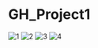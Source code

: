 # GH_Project1




![1](https://github.com/ahmetyusufyilmaz/GH_Project1/raw/master/wwwroot/images/1.PNG)
![2](https://github.com/ahmetyusufyilmaz/GH_Project1/raw/master/wwwroot/images/2.PNG)
![3](https://github.com/ahmetyusufyilmaz/GH_Project1/raw/master/wwwroot/images/3.PNG)
![4](https://github.com/ahmetyusufyilmaz/GH_Project1/raw/master/wwwroot/images/4.PNG)
